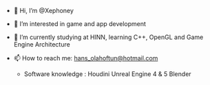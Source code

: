 - 👋 Hi, I’m @Xephoney
- 👀 I’m interested in game and app development
- 🌱 I’m currently studying at HINN, learning C++, OpenGL and Game Engine Architecture
- 📫 How to reach me: hans_olahoftun@hotmail.com

  - Software knowledge : 
    Houdini
    Unreal Engine 4 & 5
    Blender
<!---
Xephoney/Xephoney is a ✨ special ✨ repository because its `README.md` (this file) appears on your GitHub profile.
You can click the Preview link to take a look at your changes.
--->
